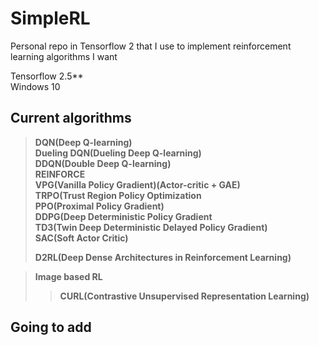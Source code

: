 # SimpleRL
Personal repo in Tensorflow 2 that I use to implement reinforcement learning algorithms I want

Tensorflow 2.5**<br>
Windows 10


## Current algorithms

> **DQN(Deep Q-learning)**<br>
> **Dueling DQN(Dueling Deep Q-learning)**<br>
> **DDQN(Double Deep Q-learning)**<br>
> **REINFORCE**<br>
> **VPG(Vanilla Policy Gradient)(Actor-critic + GAE)**<br>
> **TRPO(Trust Region Policy Optimization**<br>
> **PPO(Proximal Policy Gradient)**<br>
> **DDPG(Deep Deterministic Policy Gradient**<br>
> **TD3(Twin Deep Deterministic Delayed Policy Gradient)**<br>
> **SAC(Soft Actor Critic)**<br>
> 
> **D2RL(Deep Dense Architectures in Reinforcement Learning)**<br>

> **Image based RL**<br>
> > **CURL(Contrastive Unsupervised Representation Learning)**<br>



## Going to add



